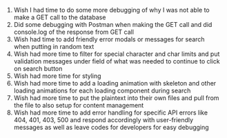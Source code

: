 1. Wish I had time to do some more debugging of why I was not able to make a GET call to the database
2. Did some debugging with Postman when making the GET call and did console.log of the response from GET call
3. Wish had time to add friendly error modals or messages for search when putting in random text
4. Wish had more time to filter for special character and char limits and put validation messages under field of what was needed to continue to click on search button
5. Wish had more time for styling
6. Wish had more time to add a loading animation with skeleton and other loading animations for each loading component during search
7. Wish had more time to put the plaintext into their own files and pull from the file to also setup for content management
8. Wish had more time to add error handling for specific API errors like 404, 401, 403, 500 and respond accordingly with user-friendly messages as well as leave codes for developers for easy debugging